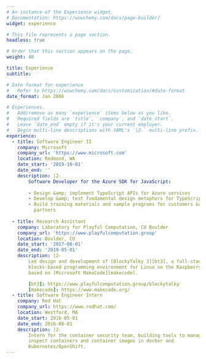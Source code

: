 ```yaml
---
# An instance of the Experience widget.
# Documentation: https://wowchemy.com/docs/page-builder/
widget: experience

# This file represents a page section.
headless: true

# Order that this section appears on the page.
weight: 40

title: Experience
subtitle:

# Date format for experience
#   Refer to https://wowchemy.com/docs/customization/#date-format
date_format: Jan 2006

# Experiences.
#   Add/remove as many `experience` items below as you like.
#   Required fields are `title`, `company`, and `date_start`.
#   Leave `date_end` empty if it's your current employer.
#   Begin multi-line descriptions with YAML's `|2-` multi-line prefix.
experience:
  - title: Software Engineer II
    company: Microsoft
    company_url: 'https://www.microsoft.com'
    location: Redmond, WA
    date_start: '2019-10-01'
    date_end: ''
    description: |2-
        Software Developer for the Azure SDK for JavaScript:
      
        - Design &amp; implement TypeScript APIs for Azure services
        - Develop &amp; test fundamental design metaphors for TypeScript APIs
        - Build training materials and sample programs for customers &amp;
          partners
        
  - title: Research Assistant
    company: Laboratory for Playful Computation, CU Boulder
    company_url: 'https://www.playfulcomputation.group'
    location: Boulder, CO
    date_start: '2017-08-01'
    date_end: '2019-05-01'
    description: |2-
        Led design and development of [BlockyTalky 3][bt3], a full-stack,
        blocks-based programming environment for Linux on the Raspberry Pi,
        based on [Microsoft MakeCode][makecode].

        [bt3]: https://www.playfulcomputation.group/blockytalky
        [makecode]: https://www.makecode.org/
  - title: Software Engineer Intern
    company: Red Hat
    company_url: https://www.redhat.com/
    location: Westford, MA
    date_start: 2016-05-01
    date_end: 2016-08-01
    description: |2-
        Intern for the container security team, building tools to manage and
        inspect containers and container images in docker and
        Kubernetes/OpenShift.
---
```


